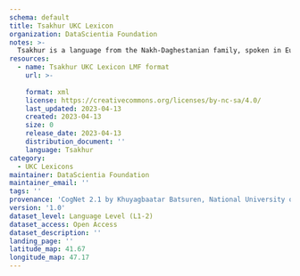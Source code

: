 ```yaml
---
schema: default
title: Tsakhur UKC Lexicon
organization: DataScientia Foundation
notes: >-
  Tsakhur is a language from the Nakh-Daghestanian family, spoken in Eurasia. The UKC Lexicon of Tsakhur is represented as a lexico-semantic network. It consists of words, word senses, synsets, as well as sense-level and synset-level relationships.
resources:
  - name: Tsakhur UKC Lexicon LMF format
    url: >-
      
    format: xml
    license: https://creativecommons.org/licenses/by-nc-sa/4.0/
    last_updated: 2023-04-13
    created: 2023-04-13
    size: 0
    release_date: 2023-04-13
    distribution_document: ''
    language: Tsakhur
category:
  - UKC Lexicons
maintainer: DataScientia Foundation
maintainer_email: ''
tags: ''
provenance: 'CogNet 2.1 by Khuyagbaatar Batsuren, National University of Mongolia (http://cognet.ukc.disi.unitn.it); Princeton WordNet 2.1 by Princeton University (https://wordnet.princeton.edu)'
version: '1.0'
dataset_level: Language Level (L1-2)
dataset_access: Open Access
dataset_description: ''
landing_page: ''
latitude_map: 41.67
longitude_map: 47.17
---
```


